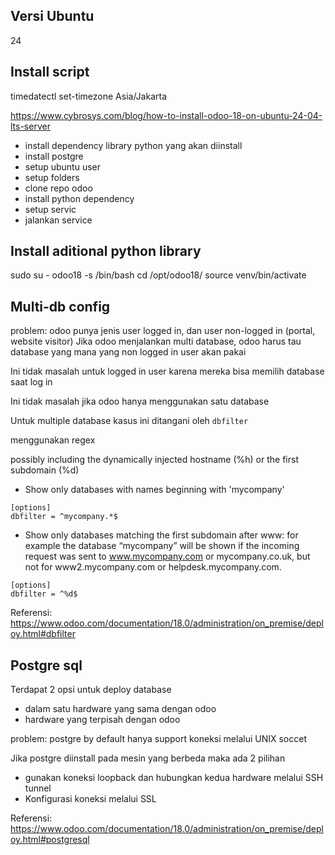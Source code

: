 ## Versi Ubuntu
24

## Install script
timedatectl set-timezone Asia/Jakarta

https://www.cybrosys.com/blog/how-to-install-odoo-18-on-ubuntu-24-04-lts-server

- install dependency library python yang akan diinstall
- install postgre
- setup ubuntu user
- setup folders
- clone repo odoo
- install python dependency
- setup servic
- jalankan service 

## Install aditional python library

sudo su - odoo18 -s /bin/bash
cd /opt/odoo18/
source venv/bin/activate


## Multi-db config
problem: odoo punya jenis user logged in, dan user non-logged in (portal, website visitor) Jika odoo menjalankan multi database, odoo harus tau database yang mana yang non logged in user akan pakai

Ini tidak masalah untuk logged in user karena mereka bisa memilih database saat log in

Ini tidak masalah jika odoo hanya menggunakan satu database

Untuk multiple database kasus ini ditangani oleh `dbfilter`

menggunakan regex

possibly including the dynamically injected hostname (%h) or the first subdomain (%d)

- Show only databases with names beginning with 'mycompany'

```
[options]
dbfilter = ^mycompany.*$
```

- Show only databases matching the first subdomain after www: for example the database “mycompany” will be shown if the incoming request was sent to www.mycompany.com or mycompany.co.uk, but not for www2.mycompany.com or helpdesk.mycompany.com.

```
[options]
dbfilter = ^%d$
```

Referensi: https://www.odoo.com/documentation/18.0/administration/on_premise/deploy.html#dbfilter

## Postgre sql
Terdapat 2 opsi untuk deploy database
- dalam satu hardware yang sama dengan odoo
- hardware yang terpisah dengan odoo

problem: postgre by default hanya support koneksi melalui UNIX soccet

Jika postgre diinstall pada mesin yang berbeda maka ada 2 pilihan

- gunakan koneksi loopback dan hubungkan kedua hardware melalui SSH tunnel
- Konfigurasi koneksi melalui SSL

Referensi: https://www.odoo.com/documentation/18.0/administration/on_premise/deploy.html#postgresql

